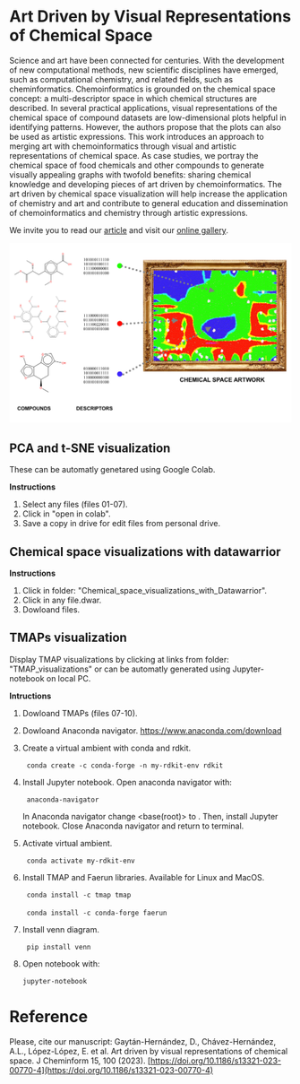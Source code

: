 # Art Driven by Visual Representations of Chemical Space

Science and art have been connected for centuries. With the development of new computational methods, new scientific disciplines have emerged, such as computational chemistry, and related fields, such as cheminformatics. Chemoinformatics is grounded on the chemical space concept: a multi-descriptor space in which chemical structures are described. In several practical applications, visual representations of the chemical space of compound datasets are low-dimensional plots helpful in identifying patterns. However, the authors propose that the plots can also be used as artistic expressions. This work introduces an approach to merging art with chemoinformatics through visual and artistic representations of chemical space. As case studies, we portray the chemical space of food chemicals and other compounds to generate visually appealing graphs with twofold benefits: sharing chemical knowledge and developing pieces of art driven by chemoinformatics. The art driven by chemical space visualization will help increase the application of chemistry and art and contribute to general education and dissemination of chemoinformatics and chemistry through artistic expressions.

We invite you to read our [article](https://jcheminf.biomedcentral.com/articles/10.1186/s13321-023-00770-4) and visit our [online gallery](https://www.difacquim.com/chemical-art-gallery/).

![figure](https://github.com/DIFACQUIM/Art-Driven-by-Visual-Representations-of-Chemical-Space-/blob/fa32453a6436361edc9974978074088a9c9ad541/Graphical_Abstract_V1.jpg)


## PCA and t-SNE visualization 

These can be automatly genetared using Google Colab.

**Instructions**
1. Select any files (files 01-07).
2. Click in "open in colab".
3. Save a copy in drive for edit files from personal drive.

## Chemical space visualizations with datawarrior
 **Instructions**
 1. Click in folder: "Chemical_space_visualizations_with_Datawarrior".
 2. Click in any file.dwar.
 3. Dowloand files.

## TMAPs visualization 

Display TMAP visualizations by clicking at links from folder: "TMAP_visualizations" or can be automatly generated using 
Jupyter-notebook on local PC.

**Intructions**

1. Dowloand TMAPs (files 07-10).

2. Dowloand Anaconda navigator.
https://www.anaconda.com/download

4. Create a virtual ambient with conda and rdkit.
        
        conda create -c conda-forge -n my-rdkit-env rdkit
   
5. Install Jupyter notebook. Open anaconda navigator with:

        anaconda-navigator
   
   In Anaconda navigator change <base(root)> to <my-rdkit-env>. Then, install Jupyter notebook.
   Close Anaconda navigator and return to terminal.
        
6. Activate virtual ambient.

        conda activate my-rdkit-env
   
7. Install TMAP and Faerun libraries. Available for Linux and MacOS.

        conda install -c tmap tmap
   
        conda install -c conda-forge faerun
   
9. Install venn diagram.
   
        pip install venn
   
10. Open notebook with:
   
        jupyter-notebook

# Reference
Please, cite our manuscript:
Gaytán-Hernández, D., Chávez-Hernández, A.L., López-López, E. et al. Art driven by visual representations of chemical space. J Cheminform 15, 100 (2023). [https://doi.org/10.1186/s13321-023-00770-4](https://doi.org/10.1186/s13321-023-00770-4)
   


   
   
